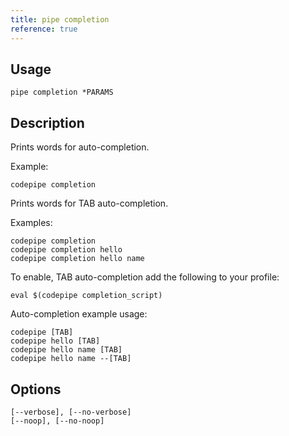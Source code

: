 ```yaml
---
title: pipe completion
reference: true
---
```


## Usage

    pipe completion *PARAMS

## Description

Prints words for auto-completion.

Example:

    codepipe completion

Prints words for TAB auto-completion.

Examples:

    codepipe completion
    codepipe completion hello
    codepipe completion hello name

To enable, TAB auto-completion add the following to your profile:

    eval $(codepipe completion_script)

Auto-completion example usage:

    codepipe [TAB]
    codepipe hello [TAB]
    codepipe hello name [TAB]
    codepipe hello name --[TAB]


## Options

```
[--verbose], [--no-verbose]  
[--noop], [--no-noop]        
```

